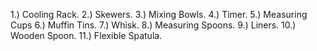 1.) Cooling Rack.
2.) Skewers.
3.) Mixing Bowls.
4.) Timer.
5.) Measuring Cups
6.) Muffin Tins.
7.) Whisk.
8.) Measuring Spoons.
9.) Liners.
10.) Wooden Spoon.
11.) Flexible Spatula.